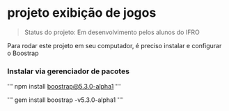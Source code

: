 # projeto exibição de jogos

> Status do projeto: Em desenvolvimento pelos alunos do IFRO

Para rodar este projeto em seu computador, é preciso instalar e configurar o Boostrap

### Instalar via gerenciador de pacotes

'''
npm install boostrap@5.3.0-alpha1
'''

'''
gem install boostrap -v5.3.0-alpha1
'''
